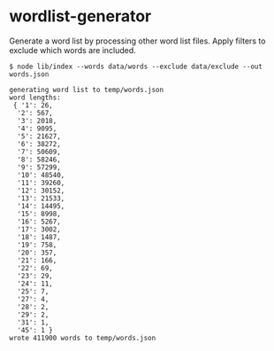 # wordlist-generator

Generate a word list by processing other word list files. Apply filters to exclude which words are included.

```
$ node lib/index --words data/words --exclude data/exclude --out words.json
```

```
generating word list to temp/words.json
word lengths:
 { '1': 26,
  '2': 567,
  '3': 2018,
  '4': 9095,
  '5': 21627,
  '6': 38272,
  '7': 50609,
  '8': 58246,
  '9': 57299,
  '10': 48540,
  '11': 39260,
  '12': 30152,
  '13': 21533,
  '14': 14495,
  '15': 8998,
  '16': 5267,
  '17': 3002,
  '18': 1487,
  '19': 758,
  '20': 357,
  '21': 166,
  '22': 69,
  '23': 29,
  '24': 11,
  '25': 7,
  '27': 4,
  '28': 2,
  '29': 2,
  '31': 1,
  '45': 1 }
wrote 411900 words to temp/words.json
```
